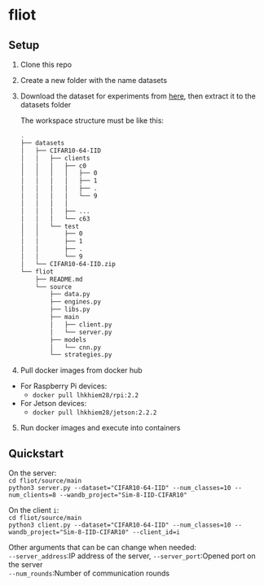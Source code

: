 # fliot

## Setup

1. Clone this repo
2. Create a new folder with the name datasets
3. Download the dataset for experiments from [here](https://drive.google.com/drive/folders/1JqMeujxMVhY7eQD-JqGDRGvuERlHl8n6?usp=sharing), then extract it to the datasets folder

    The workspace structure must be like this:
    ```bash
    .
    ├── datasets
    │   ├── CIFAR10-64-IID
    │   │   ├── clients
    │   │   │   ├── c0
    │   │   │   │   ├── 0
    │   │   │   │   ├── 1
    │   │   │   │   ├── .
    │   │   │   │   └── 9
    │   │   │   │   
    │   │   │   ├── ...
    │   │   │   └── c63
    │   │   └── test
    │   │       ├── 0
    │   │       ├── 1
    │   │       ├── .
    │   │       └── 9
    │   └── CIFAR10-64-IID.zip
    └── fliot
        ├── README.md
        └── source
            ├── data.py
            ├── engines.py
            ├── libs.py
            ├── main
            │   ├── client.py
            │   └── server.py
            ├── models
            │   └── cnn.py
            └── strategies.py
    ```

4. Pull docker images from docker hub
- For Raspberry Pi devices:
    - `docker pull lhkhiem28/rpi:2.2`
- For Jetson devices:
    - `docker pull lhkhiem28/jetson:2.2.2`
5. Run docker images and execute into containers

## Quickstart

On the server:</br>
`cd fliot/source/main`</br>
`python3 server.py --dataset="CIFAR10-64-IID" --num_classes=10 --num_clients=8 --wandb_project="Sim-8-IID-CIFAR10"`

On the client `i`:</br>
`cd fliot/source/main`</br>
`python3 client.py --dataset="CIFAR10-64-IID" --num_classes=10 --wandb_project="Sim-8-IID-CIFAR10" --client_id=i`

Other arguments that can be can change when needed:</br>
`--server_address`:IP address of the server, `--server_port`:Opened port on the server</br>
`--num_rounds`:Number of communication rounds</br>